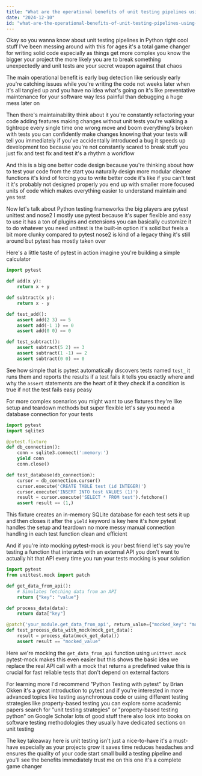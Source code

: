 ```yaml
---
title: "What are the operational benefits of unit testing pipelines using popular Python testing frameworks?"
date: "2024-12-10"
id: "what-are-the-operational-benefits-of-unit-testing-pipelines-using-popular-python-testing-frameworks"
---
```


Okay so you wanna know about unit testing pipelines in Python right  cool stuff  I've been messing around with this for ages  it's a total game changer for writing solid code  especially as things get more complex  you know  the bigger your project the more likely you are to break something unexpectedly  and unit tests are your secret weapon against that chaos

The main operational benefit is early bug detection  like seriously early  you're catching issues while you're writing the code not weeks later when it's all tangled up and you have no idea what's going on  it's like preventative maintenance for your software  way less painful than debugging a huge mess later on

Then there's maintainability  think about it you're constantly refactoring your code adding features  making changes  without unit tests you're walking a tightrope every single time  one wrong move and boom  everything's broken  with tests  you can confidently make changes knowing that your tests will tell you immediately if you've accidentally introduced a bug  it speeds up development too because you're not constantly scared to break stuff  you just fix and test fix and test  it's a rhythm a workflow

And  this is a big one  better code design  because you're thinking about how to test your code from the start  you naturally design more modular cleaner functions  it's kind of forcing you to write better code  it's like  if you can't test it it's probably not designed properly  you end up with smaller more focused units of code which makes everything easier to understand  maintain  and yes  test

Now  let's talk about Python testing frameworks  the big players are pytest unittest and nose2  I mostly use pytest because it's super flexible and easy to use  it has a ton of plugins and extensions  you can basically customize it to do whatever you need  unittest is the built-in option  it's solid but feels a bit more clunky compared to pytest  nose2 is kind of a legacy thing  it's still around but pytest has mostly taken over

Here's a little taste of pytest in action  imagine you're building a simple calculator

```python
import pytest

def add(x y):
    return x + y

def subtract(x y):
    return x - y

def test_add():
    assert add(2 3) == 5
    assert add(-1 1) == 0
    assert add(0 0) == 0

def test_subtract():
    assert subtract(5 2) == 3
    assert subtract(1 -1) == 2
    assert subtract(0 0) == 0
```

See how simple that is  pytest automatically discovers tests named `test_`  it runs them and reports the results  if a test fails it tells you exactly where and why  the `assert` statements are the heart of it  they check if a condition is true  if not the test fails  easy peasy

For more complex scenarios you might want to use fixtures  they're like setup and teardown methods but super flexible  let's say you need a database connection for your tests

```python
import pytest
import sqlite3

@pytest.fixture
def db_connection():
    conn = sqlite3.connect(':memory:')
    yield conn
    conn.close()

def test_database(db_connection):
    cursor = db_connection.cursor()
    cursor.execute('CREATE TABLE test (id INTEGER)')
    cursor.execute('INSERT INTO test VALUES (1)')
    result = cursor.execute('SELECT * FROM test').fetchone()
    assert result == (1,)
```

This fixture creates an in-memory SQLite database for each test  sets it up and then closes it after  the `yield` keyword is key here it's how pytest handles the setup and teardown  no more messy manual connection handling in each test function  clean and efficient

And if you're into mocking  pytest-mock is your best friend  let's say you're testing a function that interacts with an external API  you don't want to actually hit that API every time you run your tests  mocking is your solution


```python
import pytest
from unittest.mock import patch

def get_data_from_api():
    # Simulates fetching data from an API
    return {"key": "value"}

def process_data(data):
    return data["key"]

@patch('your_module.get_data_from_api', return_value={"mocked_key": "mocked_value"})
def test_process_data_with_mock(mock_get_data):
    result = process_data(mock_get_data())
    assert result == "mocked_value"

```

Here we're mocking the `get_data_from_api` function using `unittest.mock`   pytest-mock makes this even easier  but this shows the basic idea  we replace the real API call with a mock that returns a predefined value  this is crucial for fast reliable tests that don't depend on external factors

For learning more  I'd recommend "Python Testing with pytest" by Brian Okken  it's a great introduction to pytest  and  if you're interested in more advanced topics like testing asynchronous code or using different testing strategies like property-based testing you can explore some academic papers  search for "unit testing strategies" or "property-based testing python" on Google Scholar  lots of good stuff there  also look into books on software testing methodologies  they usually have dedicated sections on unit testing


The key takeaway here is  unit testing isn't just a nice-to-have  it's a must-have  especially as your projects grow  it saves time reduces headaches and ensures the quality of your code  start small build a testing pipeline and you'll see the benefits immediately  trust me on this one  it's a complete game changer
